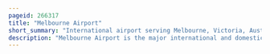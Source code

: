 ```yaml
---
pageid: 266317
title: "Melbourne Airport"
short_summary: "International airport serving Melbourne, Victoria, Australia"
description: "Melbourne Airport is the major international and domestic Airport serving the City of Melbourne and greater Victoria. It is the second most busy Airport in Australia. Sometimes called Tullamarine Airport by Locals, the Airport operates 24/7 and has on-site Parking, World-Class Shopping and Dining. The Airport opened in 1970 and replaced Essendon Airport. Melbourne Airport is the main international Airport of the four Airports serving the melbourne metropolitan Area the other international Airport being avalon Airport."
---
```

